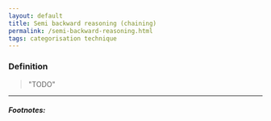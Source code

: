 ```yaml
---
layout: default
title: Semi backward reasoning (chaining)
permalink: /semi-backward-reasoning.html
tags: categorisation technique
---
```


### Definition

> "TODO"

<hr />

##### Footnotes: